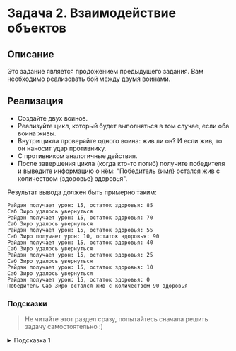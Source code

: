 # Задача 2. Взаимодействие объектов

## Описание

Это задание является продожением предыдущего задания. Вам необходимо реализовать бой между двумя воинами.

## Реализация

- Создайте двух воинов.
- Реализуйте цикл, который будет выполняться в том случае, если оба воина живы.
- Внутри цикла проверяйте одного воина: жив ли он? И если жив, то он наносит удар противнику.
- С противником аналогичные действия.
- После завершения цикла (когда кто-то погиб) получите победителя и выведите информацию о нём: "Победитель {имя} остался жив с количеством {здоровье} здоровья".

Результат вывода должен быть примерно таким:

```
Райдэн получает урон: 15, остаток здоровья: 85
Саб Зиро удалось увернуться
Райдэн получает урон: 15, остаток здоровья: 70
Саб Зиро удалось увернуться
Райдэн получает урон: 15, остаток здоровья: 55
Саб Зиро получает урон: 10, остаток здоровья: 90
Райдэн получает урон: 15, остаток здоровья: 40
Саб Зиро удалось увернуться
Райдэн получает урон: 15, остаток здоровья: 25
Саб Зиро удалось увернуться
Райдэн получает урон: 15, остаток здоровья: 10
Саб Зиро удалось увернуться
Райдэн получает урон: 15, остаток здоровья: 0
Победитель Саб Зиро остался жив с количеством 90 здоровья
```

### Подсказки

> Не читайте этот раздел сразу, попытайтесь сначала решить задачу самостоятельно :)

<details>

<summary>Подсказка 1</summary>

Цикл, который будет выполняться в том случае, если оба воина живы может выглядеть так:

```cs
while (!raiden.IsDead && !subZero.IsDead)
{
  // действия
}
```

</details>
